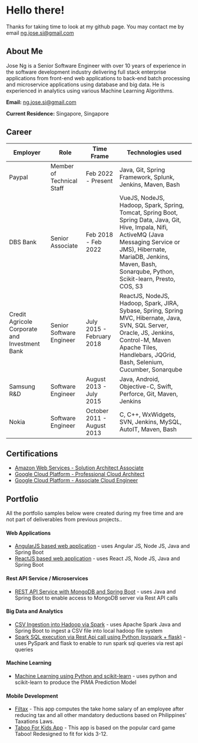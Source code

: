 # Hello there!

Thanks for taking time to look at my github page. You may contact me by email [ng.jose.si@gmail.com](mailto:ng,jose.si@gmail.com)

## About Me

Jose Ng is a Senior Software Engineer with over 10 years of experience in the software development industry delivering full stack enterprise applications from front-end web applications to back-end batch processing and microservice applications using database and big data. He is experienced in analytics using various Machine Learning Algorithms.


**Email:** ng.jose.si@gmail.com

**Current Residence:** Singapore, Singapore

## Career

| Employer | Role | Time Frame | Technologies used |
|-------|---|--------|---------|
| Paypal | Member of Technical Staff | Feb 2022 - Present | Java, Git, Spring Framework, Splunk, Jenkins, Maven, Bash
| DBS Bank | Senior Associate | Feb 2018 - Feb 2022 | VueJS, NodeJS, Hadoop, Spark, Spring, Tomcat, Spring Boot, Spring Data, Java, Git, Hive, Impala, Nifi, ActiveMQ (Java Messaging Service or JMS), Hibernate, MariaDB, Jenkins, Maven, Bash, Sonarqube, Python, Scikit-learn, Presto, COS, S3
| Credit Agricole Corporate and Investment Bank | Senior Software Engineer | July 2015 - February 2018 | ReactJS, NodeJS, Hadoop, Spark, JIRA, Sybase, Spring, Spring MVC, Hibernate, Java, SVN, SQL Server, Oracle, JS, Jenkins, Control-M, Maven Apache Tiles, Handlebars, JQGrid, Bash, Selenium, Cucumber, Sonarqube
| Samsung R&D | Software Engineer | August 2013 - July 2015 | Java, Android, Objective-C, Swift,  Perforce, Git, Maven, Jenkins
| Nokia | Software Engineer |  October 2011 - August 2013 | C, C++, WxWidgets, SVN, Jenkins, MySQL, AutoIT, Maven, Bash

<!--- 
## Business

Whitespace Solutions is currently open to provide service on Software Related requests. From web-site creation to analytics and cloud-based processing.

For any requests, please email Jose Ng directly at ng.jose.si@gmail.com 
--->

## Certifications

- [Amazon Web Services - Solution Architect Associate](https://www.credly.com/badges/a24a3901-ef31-415c-b9b8-58f4a2b373f4)
- [Google Cloud Platform -  Professional Cloud Architect](https://www.credential.net/311efa3c-b028-4048-9813-2a76492b53ed?key=e3ca2a3b0d27aa6c250020362fed9fa21f93861944cdb850049f705de8b91382)
- [Google Cloud Platform - Associate Cloud Engineer](https://www.credential.net/cda3bdd7-bd75-4572-9814-7c66639cc8a2)

## Portfolio

All the portfolio samples below were created during my free time and are not part of deliverables from previous projects..

#### Web Applications

- [AngularJS based web application](https://github.com/ngjosesi/angularjs-web-application) - uses Angular JS, Node JS, Java and Spring Boot
- [ReactJS based web application](https://github.com/ngjosesi/reactjs-web-application) - uses React JS, Node JS, Java and Spring Boot

#### Rest API Service / Microservices

- [REST API Service with MongoDB and Spring Boot](https://github.com/ngjosesi/rest-api-with-mongodb-spring-boot) - uses Java and Spring Boot to enable access to MongoDB server via Rest API calls

#### Big Data and Analytics

- [CSV Ingestion into Hadoop via Spark](https://github.com/ngjosesi/spark-csv-ingestor) - uses Apache Spark Java and Spring Boot to ingest a CSV file into local hadoop file system
- [Spark SQL execution via Rest Api call using Python (pyspark + flask)](https://github.com/ngjosesi/python-web-spark-sql) - uses PySpark and flask to enable to run spark sql queries via rest api queries

#### Machine Learning

- [Machine Learning using Python and scikit-learn](https://github.com/ngjosesi/python-machine-learning) - uses python and scikit-learn to produce the PIMA Prediction Model

#### Mobile Development

- [Filtax](https://play.google.com/store/apps/details?id=com.ng.jose.si.incometaxph) - This app computes the take home salary of an employee after reducing tax and all other mandatory deductions based on Philippines’ Taxations Laws.
- [Taboo For Kids App](http://play.google.com/store/apps/details?id=com.ng.jose.si.tabooforkids) - This app is based on the popular card game Taboo! Redesigned to fit for kids 3-12.
